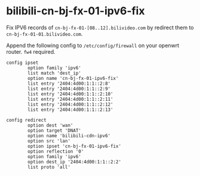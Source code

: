 # bilibili-cn-bj-fx-01-ipv6-fix

Fix IPV6 records of `cn-bj-fx-01-[08..12].bilivideo.com` by redirect them to `cn-bj-fx-01-01.bilivideo.com`.

Append the following config to `/etc/config/firewall` on your openwrt router. `fw4` required.
```
config ipset
        option family 'ipv6'
        list match 'dest_ip'
        option name 'cn-bj-fx-01-ipv6-fix'
        list entry '2404:4d00:1:1::2:8'
        list entry '2404:4d00:1:1::2:9'
        list entry '2404:4d00:1:1::2:10'
        list entry '2404:4d00:1:1::2:11'
        list entry '2404:4d00:1:1::2:12'
        list entry '2404:4d00:1:1::2:13'

config redirect
        option dest 'wan'
        option target 'DNAT'
        option name 'bilibili-cdn-ipv6'
        option src 'lan'
        option ipset 'cn-bj-fx-01-ipv6-fix'
        option reflection '0'
        option family 'ipv6'
        option dest_ip '2404:4d00:1:1::2:2'
        list proto 'all'
```
